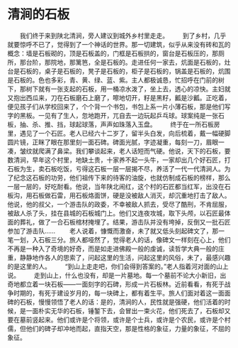 # 清涧的石板
　　我们终于来到陕北清涧，旁人建议到城外乡村里走走。 
　　到了乡村，几乎就要惊呼不已了，觉得到了一个神话的世界。那一切建筑，似乎从来没有砖和瓦的概念：墙是石板砌的，顶是石板盖的，门框是石板拱的，窗台是石板压的，那厕所，那台阶，那院地，那篱笆，全是石板的。走进任何一家去，炕面是石板的，灶台是石板的，桌子是石板的，凳子是石板的，柜子是石板的，锅盖是石板的，炕围是石板的。色也多彩，青、黄、绿、蓝、紫。主人都极诚恳，忙招呼在门前的树下，那树下就有一张支起的石板，用一桶凉水泼了，坐上去，透心的凉快。主妇就又抱出西瓜来，刀在石板磨石上磨了，嚓地切开，籽是黑籽，瓤是沙瓤。正吃着，便见孩子们从学校回来了，个个背一个书包，书包上系一片小薄石板，那是他们写字的黑板。一见有了生人，忽地跑开，兀自去一边玩起乒乓球。球案纯是一张石板，抽、杀、推、挡，球起球落，声声如珠落入玉盘。 
　　终于在一所石板房里，遇见了一个石匠。老人已经六十二岁了，留半头白发，向后梳着，戴一幅硬脚圆片镜，正眯了眼在那里刻一面石碑。碑面光腻，字迹凝重，每刻一刀，眉眼一凑，皱纹就爬满了鼻梁。我们攀谈起来，老人话短而气硬。他说，天下的石板，要数清涧，早年这个村里，地缺土贵，十家养不起一头牛，一家却出几个好石匠，打石板为生，卖石板吃饭，亏得这石板一层一层揭不尽，养活了一代一代清涧人。为了纪念这石板的功劳，他们祖传下来的待客的油旋，也就仿制成石板的榜样，那么一层一层的，好吃耐看。他说，当年陕北闹红，这个村的石匠都当红军，出没在石板沟，用石板做石雷，用石板烙面饼，硬是没被敌人消灭，却沉重地打击了敌人。他说，他的叔父，一个游击队的政委，不幸被敌人抓去，受尽了酷刑，不肯屈服，被敌人杀了头，挂在县城的石板城门上。他们又连夜攻城，取下头颅，以石匠最体面的葬礼，做了一合石板棺材掩埋了。结果，游击队并没有垮掉，反倒又一批石匠参加了游击队…… 
　　老人说着，慷慨而激奋，未了就又低头刻起碑文了，那一笔一划，入石板三分。旅人都哑然了，觉得老人的话，像碑文一样刻在心上，他们不再是一种入了奇境的好奇，而是如走进佛殿一般的虔诚，读哲学大典一般的庄重，静静地作各人的思索了，问起这里的生活，问起这里的风俗，未了，最感兴趣的是这里的人。 
　　“到山上走走吧，你们会得到答案的。”老人指着河对面的山上说。 
　　走到山上，什么也没有，却是一片墓地。每一个墓前不论大小新旧，出奇地都立着一块石板——一面刻字的石碑，形成一片石板林。近前看看，有死于战争时期的，有死于建设岁月的，每一块碑上，都有着生平。旅人们面对着这一面面碑的石板，慢慢领悟了老人的话：是的，清涧的人，民性就是强硬，他们活着的时候，是一面朴实无华的石板，锤錾下去，会冒出一束火花，他们死去了，石板却又要在墓前竖起来。他们或许是个将领，或许是个士兵，或许是个农民，或许是个村儒，但他们的碑子却冲地而起，直指天空，那是性格的象征，力量的象征，不屈的象征。
 